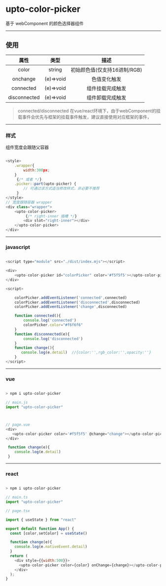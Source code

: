 # upto-color-picker

基于 webComponent 的颜色选择器组件

--------

## 使用


|    属性   |  类型     |      描述     |
| :-------: | :-------: |   :-------:   |
| color    | string |  初始颜色值(仅支持16进制/RGB)  |
| onchange   | (e)=>void  |   色值变化触发 |
| connected    | (e)=>void| 组件挂载完成触发|
| disconnected    | (e)=>void| 组件卸载完成触发|


> connected/disconnected 在vue/react环境下，由于webComponent的挂载事件会优先与框架的挂载事件触发，建议直接使用对应框架的事件，

--------

### 样式

组件宽度会跟随父容器

```js

<style>
    .wrapper{
        width:300px;
    }
     {/* 或者 */}
    .picker::part(upto-picker) {
        // 可通过该方式适当修改样式，非必要不推荐
     }
</style>
// 宽度跟随容器 wrapper
<div class="wrapper">
    <upto-color-picker>
         {/* right-inner 插槽 */}
        <div slot="right-inner"></div>
    </upto-color-picker>
</div>
```
--------
### javascript

```js

<script type="module" src="./dist/index.mjs"></script>

<div>
    <upto-color-picker id="colorPicker" color='#f5f5f5'></upto-color-picker>
</div>

<script>

    colorPicker.addEventListener('connected',connected)
    colorPicker.addEventListener('disconnected',disconnected)
    colorPicker.addEventListener('change',disconnected)

    function connected(){
        console.log('connected')
        colorPicker.color="#f6f6f6"
    }
    function disconnected(e){
        console.log('disconnected')
    }
    function change(){
       console.log(e.detail)  //{color:'',rgb_color:'',opacity:''}
    }
</script>

```
--------
### vue

```js

> npm i upto-color-picker

// main.js
import "upto-color-picker"



// page.vue
<div>
   <upto-color-picker color='#f5f5f5' @change="change"></upto-color-picker>
</div>

 function change(e){
    console.log(e.detail)
 }

```
--------
### react

```js

> npm i upto-color-picker

// main.ts
import "upto-color-picker"

// page.tsx

import { useState } from "react"

export default function App() {
  const [color,setColor] = useState()

  function change(e){
    console.log(e.nativeEvent.detail)
  }
  return (
    <div style={{width:500}}>
      <upto-color-picker color={color} onChange={change}></upto-color-picker>
    </div>
  );
}

```
